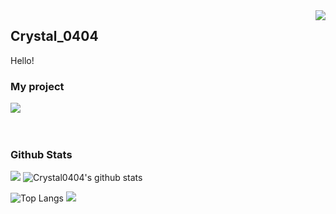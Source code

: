 <img align="right" src="https://count.getloli.com/get/@:Crystal0404?theme=rule34">

## Crystal_0404

Hello!

### My project

[![](https://github-readme-stats.vercel.app/api/pin/?username=Crystal0404&repo=CrystalCarpetAddition)](https://github.com/Crystal0404/CrystalCarpetAddition)
<br><br><br>

### Github Stats

[![](https://activity-graph.herokuapp.com/graph?username=Crystal0404&theme=dracula)](https://github.com/ashutosh00710/github-readme-activity-graph)
![Crystal0404's github stats](https://github-readme-stats.vercel.app/api?username=Crystal0404&show_icons=true&theme=vue)

![Top Langs](https://github-readme-stats.vercel.app/api/top-langs/?username=Crystal0404&langs_count=6)
![](https://github-readme-stats.vercel.app/api/top-langs/?username=Crystal0404&layout=compact&langs_count=6)
